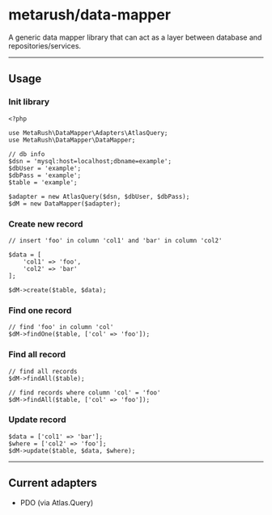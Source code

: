 # metarush/data-mapper

A generic data mapper library that can act as a layer between database and repositories/services.

---

## Usage

### Init library

    <?php

    use MetaRush\DataMapper\Adapters\AtlasQuery;
    use MetaRush\DataMapper\DataMapper;

    // db info
    $dsn = 'mysql:host=localhost;dbname=example';
	$dbUser = 'example';
	$dbPass = 'example';
    $table = 'example';

    $adapter = new AtlasQuery($dsn, $dbUser, $dbPass);
    $dM = new DataMapper($adapter);

### Create new record

    // insert 'foo' in column 'col1' and 'bar' in column 'col2'

    $data = [
        'col1' => 'foo',
        'col2' => 'bar'
    ];

    $dM->create($table, $data);

### Find one record

    // find 'foo' in column 'col'
    $dM->findOne($table, ['col' => 'foo']);

### Find all record

    // find all records
    $dM->findAll($table);

    // find records where column 'col' = 'foo'
    $dM->findAll($table, ['col' => 'foo']);

### Update record

    $data = ['col1' => 'bar'];
    $where = ['col2' => 'foo'];
    $dM->update($table, $data, $where);

---

## Current adapters

- PDO (via Atlas.Query)

